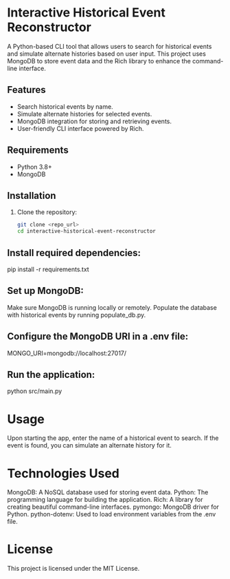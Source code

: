 # Interactive Historical Event Reconstructor

A Python-based CLI tool that allows users to search for historical events and simulate alternate histories based on user input. This project uses MongoDB to store event data and the Rich library to enhance the command-line interface.

## Features

- Search historical events by name.
- Simulate alternate histories for selected events.
- MongoDB integration for storing and retrieving events.
- User-friendly CLI interface powered by Rich.

## Requirements

- Python 3.8+
- MongoDB

## Installation

1. Clone the repository:
   ```bash
   git clone <repo_url>
   cd interactive-historical-event-reconstructor

## Install required dependencies:

pip install -r requirements.txt

## Set up MongoDB:

Make sure MongoDB is running locally or remotely.
Populate the database with historical events by running populate_db.py.

## Configure the MongoDB URI in a .env file:

MONGO_URI=mongodb://localhost:27017/

## Run the application:

python src/main.py

# Usage

Upon starting the app, enter the name of a historical event to search.
If the event is found, you can simulate an alternate history for it.

# Technologies Used

MongoDB: A NoSQL database used for storing event data.
Python: The programming language for building the application.
Rich: A library for creating beautiful command-line interfaces.
pymongo: MongoDB driver for Python.
python-dotenv: Used to load environment variables from the .env file.

# License

This project is licensed under the MIT License.
